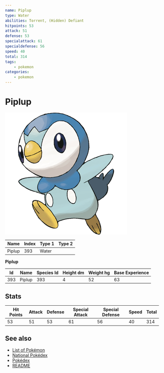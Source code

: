 ```yaml
---
name: Piplup
type: Water
abilities: Torrent, (Hidden) Defiant
hitpoints: 53
attack: 51
defense: 53
specialattack: 61
specialdefense: 56
speed: 40
total: 314
tags:
    - pokemon
categories:
    - pokemon
---
```


# Piplup


![Piplup](images/393.png)

| **Name** | **Index** | **Type 1** | **Type 2** |
|----|----|----|----|
| Piplup | 393 | Water  |  |

**Piplup** 




| **Id** | **Name** | **Species Id** | **Height dm** | **Weight hg** | **Base Experience** |
|--------|----------|----------------|------------|------------|---------------------|
| 393 | Piplup | 393 | 4 | 52 | 63 |



## Stats

| **Hit Points** | **Attack** | **Defense** | **Special Attack** | **Special Defense** | **Speed** | **Total** |
|----------------|------------|-------------|--------------------|---------------------|-----------|-----------|
| 53 | 51 | 53 | 61 | 56 | 40 | 314 |

## See also

- [List of Pokémon](../pokemon.md)
- [National Pokédex](../national_pokedex.md)
- [Pokédex](../pokedex.md)
- [README](../README.md)
